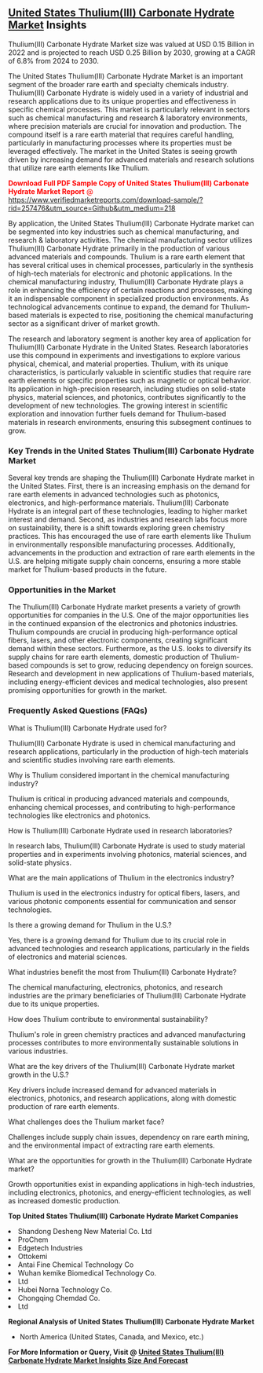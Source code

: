 <h2><a href="https://www.verifiedmarketreports.com/download-sample/?rid=257476&amp;utm_source=Github&amp;utm_medium=218" target="_blank">United States Thulium(III) Carbonate Hydrate Market</a> Insights</h2><p>Thulium(III) Carbonate Hydrate Market size was valued at USD 0.15 Billion in 2022 and is projected to reach USD 0.25 Billion by 2030, growing at a CAGR of 6.8% from 2024 to 2030.</p><p> <p>The United States Thulium(III) Carbonate Hydrate Market is an important segment of the broader rare earth and specialty chemicals industry. Thulium(III) Carbonate Hydrate is widely used in a variety of industrial and research applications due to its unique properties and effectiveness in specific chemical processes. This market is particularly relevant in sectors such as chemical manufacturing and research & laboratory environments, where precision materials are crucial for innovation and production. The compound itself is a rare earth material that requires careful handling, particularly in manufacturing processes where its properties must be leveraged effectively. The market in the United States is seeing growth driven by increasing demand for advanced materials and research solutions that utilize rare earth elements like Thulium. <p><span class=""><span style="color: #ff0000;"><strong>Download Full PDF Sample Copy of United States Thulium(III) Carbonate Hydrate Market Report</strong> @ </span><a href="https://www.verifiedmarketreports.com/download-sample/?rid=257476&amp;utm_source=Github&amp;utm_medium=218" target="_blank">https://www.verifiedmarketreports.com/download-sample/?rid=257476&amp;utm_source=Github&amp;utm_medium=218</a></span></p> </p> <p>By application, the United States Thulium(III) Carbonate Hydrate market can be segmented into key industries such as chemical manufacturing, and research & laboratory activities. The chemical manufacturing sector utilizes Thulium(III) Carbonate Hydrate primarily in the production of various advanced materials and compounds. Thulium is a rare earth element that has several critical uses in chemical processes, particularly in the synthesis of high-tech materials for electronic and photonic applications. In the chemical manufacturing industry, Thulium(III) Carbonate Hydrate plays a role in enhancing the efficiency of certain reactions and processes, making it an indispensable component in specialized production environments. As technological advancements continue to expand, the demand for Thulium-based materials is expected to rise, positioning the chemical manufacturing sector as a significant driver of market growth. </p> <p>The research and laboratory segment is another key area of application for Thulium(III) Carbonate Hydrate in the United States. Research laboratories use this compound in experiments and investigations to explore various physical, chemical, and material properties. Thulium, with its unique characteristics, is particularly valuable in scientific studies that require rare earth elements or specific properties such as magnetic or optical behavior. Its application in high-precision research, including studies on solid-state physics, material sciences, and photonics, contributes significantly to the development of new technologies. The growing interest in scientific exploration and innovation further fuels demand for Thulium-based materials in research environments, ensuring this subsegment continues to grow. </p> <h3>Key Trends in the United States Thulium(III) Carbonate Hydrate Market</h3> <p>Several key trends are shaping the Thulium(III) Carbonate Hydrate market in the United States. First, there is an increasing emphasis on the demand for rare earth elements in advanced technologies such as photonics, electronics, and high-performance materials. Thulium(III) Carbonate Hydrate is an integral part of these technologies, leading to higher market interest and demand. Second, as industries and research labs focus more on sustainability, there is a shift towards exploring green chemistry practices. This has encouraged the use of rare earth elements like Thulium in environmentally responsible manufacturing processes. Additionally, advancements in the production and extraction of rare earth elements in the U.S. are helping mitigate supply chain concerns, ensuring a more stable market for Thulium-based products in the future. </p> <h3>Opportunities in the Market</h3> <p>The Thulium(III) Carbonate Hydrate market presents a variety of growth opportunities for companies in the U.S. One of the major opportunities lies in the continued expansion of the electronics and photonics industries. Thulium compounds are crucial in producing high-performance optical fibers, lasers, and other electronic components, creating significant demand within these sectors. Furthermore, as the U.S. looks to diversify its supply chains for rare earth elements, domestic production of Thulium-based compounds is set to grow, reducing dependency on foreign sources. Research and development in new applications of Thulium-based materials, including energy-efficient devices and medical technologies, also present promising opportunities for growth in the market. </p> <h3>Frequently Asked Questions (FAQs)</h3> <p>What is Thulium(III) Carbonate Hydrate used for? </p> <p>Thulium(III) Carbonate Hydrate is used in chemical manufacturing and research applications, particularly in the production of high-tech materials and scientific studies involving rare earth elements. </p> <p>Why is Thulium considered important in the chemical manufacturing industry? </p> <p>Thulium is critical in producing advanced materials and compounds, enhancing chemical processes, and contributing to high-performance technologies like electronics and photonics. </p> <p>How is Thulium(III) Carbonate Hydrate used in research laboratories? </p> <p>In research labs, Thulium(III) Carbonate Hydrate is used to study material properties and in experiments involving photonics, material sciences, and solid-state physics. </p> <p>What are the main applications of Thulium in the electronics industry? </p> <p>Thulium is used in the electronics industry for optical fibers, lasers, and various photonic components essential for communication and sensor technologies. </p> <p>Is there a growing demand for Thulium in the U.S.? </p> <p>Yes, there is a growing demand for Thulium due to its crucial role in advanced technologies and research applications, particularly in the fields of electronics and material sciences. </p> <p>What industries benefit the most from Thulium(III) Carbonate Hydrate? </p> <p>The chemical manufacturing, electronics, photonics, and research industries are the primary beneficiaries of Thulium(III) Carbonate Hydrate due to its unique properties. </p> <p>How does Thulium contribute to environmental sustainability? </p> <p>Thulium's role in green chemistry practices and advanced manufacturing processes contributes to more environmentally sustainable solutions in various industries. </p> <p>What are the key drivers of the Thulium(III) Carbonate Hydrate market growth in the U.S.? </p> <p>Key drivers include increased demand for advanced materials in electronics, photonics, and research applications, along with domestic production of rare earth elements. </p> <p>What challenges does the Thulium market face? </p> <p>Challenges include supply chain issues, dependency on rare earth mining, and the environmental impact of extracting rare earth elements. </p> <p>What are the opportunities for growth in the Thulium(III) Carbonate Hydrate market? </p> <p>Growth opportunities exist in expanding applications in high-tech industries, including electronics, photonics, and energy-efficient technologies, as well as increased domestic production. </p> </p><p><strong>Top United States Thulium(III) Carbonate Hydrate Market Companies</strong></p><div data-test-id=""><p><li>Shandong Desheng New Material Co. Ltd</li><li> ProChem</li><li> Edgetech Industries</li><li> Ottokemi</li><li> Antai Fine Chemical Technology Co</li><li> Wuhan kemike Biomedical Technology Co.</li><li> Ltd</li><li> Hubei Norna Technology Co.</li><li> Chongqing Chemdad Co.</li><li> Ltd</li></p><div><strong>Regional Analysis of&nbsp;United States Thulium(III) Carbonate Hydrate Market</strong></div><ul><li dir="ltr"><p dir="ltr">North America&nbsp;(United States, Canada, and Mexico, etc.)</p></li></ul><p><strong>For More Information or Query, Visit @&nbsp;</strong><strong><a href="https://www.verifiedmarketreports.com/product/thulium-iii-carbonate-hydrate-market/?utm_source=Github&amp;utm_medium=218" target="_blank">United States Thulium(III) Carbonate Hydrate Market Insights Size And Forecast</a></strong></p></div>
